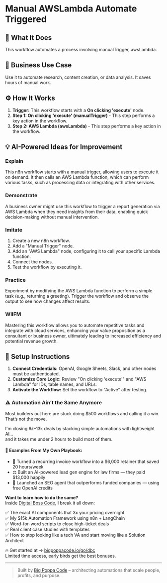 # Manual AWSLambda Automate Triggered

## 🚀 What It Does
This workflow automates a process involving manualTrigger, awsLambda.

## 💼 Business Use Case
Use it to automate research, content creation, or data analysis. It saves hours of manual work.

## ⚙️ How It Works
1.  **Trigger:** This workflow starts with a **On clicking 'execute'** node.
2. **Step 1: On clicking 'execute' (manualTrigger)** - This step performs a key action in the workflow.
3. **Step 2: AWS Lambda (awsLambda)** - This step performs a key action in the workflow.

## 💡 AI-Powered Ideas for Improvement
### Explain
This n8n workflow starts with a manual trigger, allowing users to execute it on demand. It then calls an AWS Lambda function, which can perform various tasks, such as processing data or integrating with other services.

### Demonstrate
A business owner might use this workflow to trigger a report generation via AWS Lambda when they need insights from their data, enabling quick decision-making without manual intervention.

### Imitate
1. Create a new n8n workflow.
2. Add a "Manual Trigger" node.
3. Add an "AWS Lambda" node, configuring it to call your specific Lambda function.
4. Connect the nodes.
5. Test the workflow by executing it.

### Practice
Experiment by modifying the AWS Lambda function to perform a simple task (e.g., returning a greeting). Trigger the workflow and observe the output to see how changes affect results.

### WIIFM
Mastering this workflow allows you to automate repetitive tasks and integrate with cloud services, enhancing your value proposition as a consultant or business owner, ultimately leading to increased efficiency and potential revenue growth.

## 🔧 Setup Instructions
1. **Connect Credentials:** OpenAI, Google Sheets, Slack, and other nodes must be authenticated.
2. **Customize Core Logic:** Review "On clicking 'execute'" and "AWS Lambda" for IDs, table names, and URLs.
3. **Activate the Workflow:** Set the workflow to "Active" after testing.

### ⚠️ Automation Ain’t the Same Anymore

Most builders out here are stuck doing $500 workflows and calling it a win.  
That’s not the move.  

I'm closing $6k–$13k deals by stacking simple automations with lightweight AI...  
and it takes me under 2 hours to build most of them.

#### 🧠 Examples From My Own Playbook:
- 🔁 Turned a recurring invoice workflow into a $6,000 retainer that saved 20 hours/week  
- ⚖️ Built an AI-powered lead gen engine for law firms — they paid $13,000 happily  
- 🚀 Launched an SEO agent that outperforms funded companies — using free OpenAI credits  

**Want to learn how to do the same?**  
Inside [Digital Boss Code](https://bigpoppacode.io/go/dbc), I break it all down:

✅ The exact AI components that 3x your pricing overnight  
✅ My $15k Automation Framework using n8n + LangChain  
✅ Word-for-word scripts to close high-ticket deals  
✅ Real client case studies with templates  
✅ How to stop looking like a tech VA and start moving like a Solution Architect  

🔥 Get started at → [bigpoppacode.io/go/dbc](https://bigpoppacode.io/go/dbc)  
Limited time access, early birds get the best bonuses.

---
> Built by [Big Poppa Code](https://bigpoppacode.io) – architecting automations that scale people, profits, and purpose.
